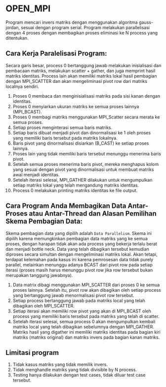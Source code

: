# OPEN_MPI

Program mencari invers matriks dengan menggunakan algoritma gauss-jordan, sesuai dengan program serial. Program melakukan parallelisasi dengan 4 proses dengan membagikan proses eliminasi ke N process yang ditentukan. 

## Cara Kerja Paralelisasi Program:
Secara garis besar, process 0 bertanggung jawab melakukan inisialisasi dan pembacaan matriks, melakukan scatter + gather, dan juga memprint hasil matriks identitas. Process lain akan memiliki matriks lokal hasil pembagian dengan MPI_SCATTER dan akan mengeliminasi pivot row dari matriks localnya sendiri. 

1. Proses 0 membaca dan menginisialisasi matriks pada sisi kanan dengan identitas.
2. Proses 0 menyiarkan ukuran matriks ke semua proses lainnya (MPI_BCAST).
3. Proses 0 membagi matriks menggunakan MPI_Scatter secara merata ke semua proses.
4. Setiap proses menginterasi semua baris matriks.
5. Setiap baris dibuat menjadi pivot dan dinormalisasi ke 1 oleh proses yang memiliki baris tersebut pada matriks lokalnya.
6. Baris pivot yang dinormalisasi disiarkan (B_CAST) ke setiap proses lainnya.
7. Proses lain yang tidak memiliki baris tersebut menunggu menerima baris pivot.
8. Setelah semua proses menerima baris pivot, mereka menghapus kolom yang sesuai dengan pivot yang dinormalisasi untuk membuat matriks awal menjadi identitas.
9. Setelah iterasi selesai, MPI_GATHER dilakukan untuk mengumpulkan setiap matriks lokal yang telah mengandung matriks identitas.
10. Process 0 melakukan printing matriks identitas ke file output.

## Cara Program Anda Membagikan Data Antar-Proses atau Antar-Thread dan Alasan Pemilihan Skema Pembagian Data:

Skema pembagian data yang dipilih adalah `Data Parallelism`. Skema ini dipilih karena memungkinkan pembagian data matriks yang ke semua proses, dengan harapan tidak akan ada process yang bekerja terlalu berat dan menjadi bottle neck. Data yang telah dibagikan tersebut kemudian diproses secara simultan dengan mengeliminasi matriks lokal. Akan tetapi, terdapat kelemahan pada kasus ini karena pemrosesan data tidak purely parallel, melainkan menunggu adanya BCAST dari pivot row pada setiap iterasi (proses masih harus menunggu pivot row jika row tersebut bukan merupakan tanggung jawabnya).

1. Data matrix dibagi menggunakan MPI_SCATTER dari proses 0 ke semua proses lainnya. Setelah itu, pivot row akan dibagikan oleh setiap process yang bertanggung jawab menormalisasi pivot row tersebut.
2. Setiap process bertanggung jawab pada matriks local yang telah dibagikan oleh MPI_SCATTER. 
4. Setiap iterasi akan memiliki row pivot yang akan di MPI_BCAST oleh process yang memiliki baris tersebut pada matriks yang telah di scatter.
3. Setelah iterasi selesai, semua process 0 akan mengumpulkan kembali matriks local yang telah dibagikan sebelumnya dengan MPI_GATHER. Matriks hasil yang digather ini memiliki matriks identitas pada bagian kiri matriks (matriks original) dan matriks invers pada bagian kanan matriks.

## Limitasi program
1. Tidak kasus matriks yang tidak memilik invers.
2. Tidak menghandle matriks yang tidak divisible by N process.
3. Testing hanya dilakukan dengan test cases, tidak diluar test case tersebut.